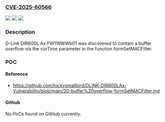 ### [CVE-2025-60566](https://cve.mitre.org/cgi-bin/cvename.cgi?name=CVE-2025-60566)
![](https://img.shields.io/static/v1?label=Product&message=n%2Fa&color=blue)
![](https://img.shields.io/static/v1?label=Version&message=n%2Fa%20&color=brightgreen)
![](https://img.shields.io/static/v1?label=Vulnerability&message=n%2Fa&color=brightgreen)

### Description

D-Link DIR600L Ax FW116WWb01 was discovered to contain a buffer overflow via the curTime parameter in the function formSetMACFilter.

### POC

#### Reference
- https://github.com/luckysmallbird/DLINK-DIR600LAx-Vulnerability/blob/main/20-buffer%20overflow-formSetMACFilter.md

#### Github
No PoCs found on GitHub currently.


